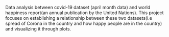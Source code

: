 Data analysis between covid-19 dataset (april month data) and world happiness report(an annual publication by the United Nations).
This project focuses on establishing a relationship between these two datasets(i.e spread of Corona in the country and how happy people are in the country) and visualizing it through plots.
